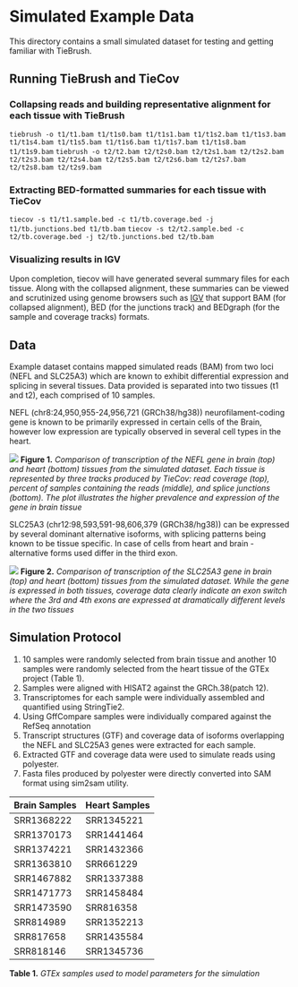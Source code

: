 # Simulated Example Data
This directory contains a small simulated dataset for testing and getting familiar with TieBrush.

## Running TieBrush and TieCov

### Collapsing reads and building representative alignment for each tissue with TieBrush

```tiebrush -o t1/t1.bam t1/t1s0.bam t1/t1s1.bam t1/t1s2.bam t1/t1s3.bam t1/t1s4.bam t1/t1s5.bam t1/t1s6.bam t1/t1s7.bam t1/t1s8.bam t1/t1s9.bam```
```tiebrush -o t2/t2.bam t2/t2s0.bam t2/t2s1.bam t2/t2s2.bam t2/t2s3.bam t2/t2s4.bam t2/t2s5.bam t2/t2s6.bam t2/t2s7.bam t2/t2s8.bam t2/t2s9.bam```

### Extracting BED-formatted summaries for each tissue with TieCov

```tiecov -s t1/t1.sample.bed -c t1/tb.coverage.bed -j t1/tb.junctions.bed t1/tb.bam```
```tiecov -s t2/t2.sample.bed -c t2/tb.coverage.bed -j t2/tb.junctions.bed t2/tb.bam```

### Visualizing results in IGV
Upon completion, tiecov will have generated several summary files for each tissue.
Along with the collapsed alignment, these summaries can be viewed and scrutinized using
genome browsers such as [IGV](http://software.broadinstitute.org/software/igv/)
that support BAM (for collapsed alignment), BED (for the junctions track)
and BEDgraph (for the sample and coverage tracks) formats.

## Data
Example dataset contains mapped simulated reads (BAM) from two loci (NEFL and SLC25A3)
which are known to exhibit differential expression and splicing in several tissues.
Data provided is separated into two tissues (t1 and t2), each comprised of 10 samples.

NEFL (chr8:24,950,955-24,956,721 (GRCh38/hg38)) neurofilament-coding gene is known to be primarily expressed in certain cells of the 
Brain, however low expression are typically observed in several cell types in the heart.

![](https://github.com/alevar/tiebrush/blob/master/example/nefl.sim.png)
**Figure 1.** *Comparison of transcription of the NEFL gene in brain (top) and 
heart (bottom) tissues from the simulated dataset. Each tissue is represented by 
three tracks produced by TieCov: read coverage (top), percent of samples containing the 
reads (middle), and splice junctions (bottom). The plot illustrates the higher 
prevalence and expression of the gene in brain tissue*

SLC25A3 (chr12:98,593,591-98,606,379 (GRCh38/hg38)) can be expressed by several dominant
alternative isoforms, with splicing patterns being known to be tissue specific. In case of 
cells from heart and brain - alternative forms used differ in the third exon.

![](https://github.com/alevar/tiebrush/blob/master/example/slc25a3.sim.png)
**Figure 2.** *Comparison of transcription of the SLC25A3 gene in brain (top) 
and heart (bottom) tissues from the simulated dataset. While the gene is expressed 
in both tissues, coverage data clearly indicate an exon switch where the 3rd and 
4th exons are expressed at dramatically different levels in the two tissues*

## Simulation Protocol
1. 10 samples were randomly selected from brain tissue and another 10 samples were randomly selected 
from the heart tissue of the GTEx project (Table 1). 
2. Samples were aligned with HISAT2 against the GRCh.38(patch 12).
3. Transcriptomes for each sample were individually assembled and quantified using StringTie2.
4. Using GffCompare samples were individually compared against the RefSeq annotation
5. Transcript structures (GTF) and coverage data of isoforms overlapping the NEFL and SLC25A3 genes 
   were extracted for each sample.
6. Extracted GTF and coverage data were used to simulate reads using polyester.
7. Fasta files produced by polyester were directly converted into SAM format using sim2sam utility.

| Brain Samples | Heart Samples |
|---------------|:--------------|
|SRR1368222     | SRR1345221    |
|SRR1370173  	| SRR1441464    |
|SRR1374221 	| SRR1432366    |
|SRR1363810     | SRR661229     |
|SRR1467882     | SRR1337388    |
|SRR1471773  	| SRR1458484    |
|SRR1473590   	| SRR816358     |
|SRR814989   	| SRR1352213    |
|SRR817658   	| SRR1435584    |
|SRR818146   	| SRR1345736    |
**Table 1.** *GTEx samples used to model parameters for the simulation*